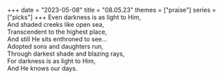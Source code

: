 +++
date = "2023-05-08"
title = "08.05.23"
themes = ["praise"]
series = ["picks"]
+++
Even darkness is as light to Him,  
And shaded creeks like open sea,  
Transcendent to the highest place,  
And still He sits enthroned to see...  
Adopted sons and daughters run,  
Through darkest shade and blazing rays,  
For darkness is as light to Him,  
And He knows our days.
